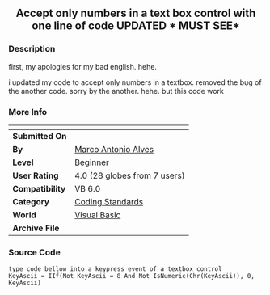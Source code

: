 ﻿<div align="center">

## Accept only numbers in a text box control with one line of code UPDATED \* MUST SEE\*


</div>

### Description

first, my apologies for my bad english. hehe.

i updated my code to accept only numbers in a textbox. removed the bug of the another code. sorry by the another. hehe. but this code work
 
### More Info
 


<span>             |<span>
---                |---
**Submitted On**   |
**By**             |[Marco Antonio Alves](https://github.com/Planet-Source-Code/PSCIndex/blob/master/ByAuthor/marco-antonio-alves.md)
**Level**          |Beginner
**User Rating**    |4.0 (28 globes from 7 users)
**Compatibility**  |VB 6\.0
**Category**       |[Coding Standards](https://github.com/Planet-Source-Code/PSCIndex/blob/master/ByCategory/coding-standards__1-43.md)
**World**          |[Visual Basic](https://github.com/Planet-Source-Code/PSCIndex/blob/master/ByWorld/visual-basic.md)
**Archive File**   |[](https://github.com/Planet-Source-Code/marco-antonio-alves-accept-only-numbers-in-a-text-box-control-with-one-line-of-code-update__1-27894/archive/master.zip)





### Source Code

```
type code bellow into a keypress event of a textbox control
KeyAscii = IIf(Not KeyAscii = 8 And Not IsNumeric(Chr(KeyAscii)), 0, KeyAscii)
```

